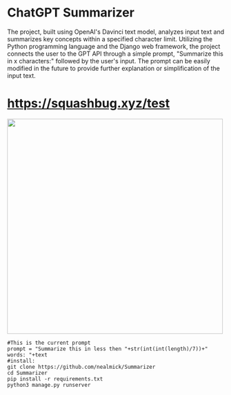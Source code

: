 # ChatGPT Summarizer

The project, built using OpenAI's Davinci text model, analyzes input text and summarizes key concepts within a specified character limit. Utilizing the Python programming language and the Django web framework, the project connects the user to the GPT API through a simple prompt, "Summarize this in x characters:" followed by the user's input. The prompt can be easily modified in the future to provide further explanation or simplification of the input text.

# https://squashbug.xyz/test

<img src="https://i.imgur.com/Lj0yFJS.png" width="500" height="500" />

```
#This is the current prompt
prompt = "Summarize this in less then "+str(int(int(length)/7))+" words: "+text
#install:
git clone https://github.com/nealmick/Summarizer
cd Summarizer
pip install -r requirements.txt
python3 manage.py runserver

```

